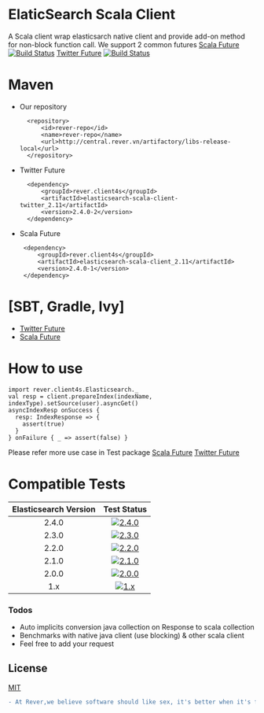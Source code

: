 # ElaticSearch Scala Client
A Scala client wrap elasticsarch native client and provide add-on method for non-block function call.
We support 2 common futures [Scala Future](http://docs.scala-lang.org/overviews/core/futures.html) [![Build Status](https://travis-ci.org/rever-tech/elasticsearch-scala-client.svg?branch=scala_future)](https://travis-ci.org/rever-tech/elasticsearch-scala-client) [Twitter Future](https://twitter.github.io/finagle/guide/Futures.html) [![Build Status](https://travis-ci.org/rever-tech/elasticsearch-scala-client.svg?branch=twitter_future)](https://travis-ci.org/rever-tech/elasticsearch-scala-client)

# Maven

- Our repository

        <repository>
            <id>rever-repo</id>
            <name>rever-repo</name>
            <url>http://central.rever.vn/artifactory/libs-release-local</url>
        </repository> 
 
- Twitter Future
    
        <dependency>
            <groupId>rever.client4s</groupId>
            <artifactId>elasticsearch-scala-client-twitter_2.11</artifactId>
            <version>2.4.0-2</version>
        </dependency>

 - Scala Future
    
        <dependency>
            <groupId>rever.client4s</groupId>
            <artifactId>elasticsearch-scala-client_2.11</artifactId>
            <version>2.4.0-1</version>
        </dependency>
 
# [SBT, Gradle, Ivy]
 - [Twitter Future](http://central.rever.vn/artifactory/webapp/#/artifacts/browse/tree/General/libs-release-local/rever/client4s/elasticsearch-scala-client-twitter_2.11)
 - [Scala Future](http://central.rever.vn/artifactory/webapp/#/artifacts/browse/tree/General/libs-release-local/rever/client4s/elasticsearch-scala-client_2.11)

# How to use
    import rever.client4s.Elasticsearch._
    val resp = client.prepareIndex(indexName, indexType).setSource(user).asyncGet()
    asyncIndexResp onSuccess {
      resp: IndexResponse => {
        assert(true)
      }
    } onFailure { _ => assert(false) }

Please refer more use case in Test package [Scala Future](https://github.com/rever-tech/elasticsearch-scala-client/blob/scala_future/src/test/scala-2.11/rever/client4s/ElasticsearchAsyncTest.scala) [Twitter Future](https://github.com/rever-tech/elasticsearch-scala-client/blob/twitter_future/src/test/scala-2.11/rever/client4s/ElasticsearchAsyncTest.scala)

# Compatible Tests

| Elasticsearch Version | Test Status |
|:---------------------:|:-----------:|
|    2.4.0              | [![2.4.0](https://img.shields.io/badge/2.4.0-passing-brightgreen.svg?style=flat)](#)|
|    2.3.0              | [![2.3.0](https://img.shields.io/badge/2.3.0-passing-brightgreen.svg?style=flat)](#)|
|    2.2.0              | [![2.2.0](https://img.shields.io/badge/2.2.0-passing-brightgreen.svg?style=flat)](#)|
|    2.1.0              | [![2.1.0](https://img.shields.io/badge/2.1.0-passing-brightgreen.svg?style=flat)](#)|
|    2.0.0              | [![2.0.0](https://img.shields.io/badge/2.0.0-passing-brightgreen.svg?style=flat)](#)|
|    1.x                | [![1.x](https://img.shields.io/badge/1.x-unknown-lightgrey.svg?style=flat)](#)|

### Todos

 - Auto implicits conversion java collection on Response to scala collection
 - Benchmarks with native java client (use blocking) & other scala client
 - Feel free to add your request
 
License
----

[MIT](https://opensource.org/licenses/MIT)
```diff
- At Rever,we believe software should like sex, it's better when it's free ^^ -
```
